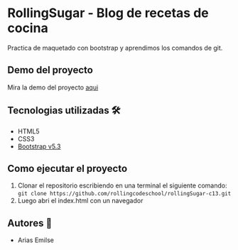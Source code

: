 # RollingSugar - Blog de recetas de cocina

Practica de maquetado con bootstrap y aprendimos los comandos de git.

## Demo del proyecto

Mira la demo del proyecto [aqui](https://rollingsugar-c13.netlify.app/)

## Tecnologias utilizadas 🛠

- HTML5
- CSS3
- [Bootstrap v5.3](https://getbootstrap.com/)

## Como ejecutar el proyecto 

1. Clonar el repositorio escribiendo en una terminal el siguiente comando: `git clone https://github.com/rollingcodeschool/rollingSugar-c13.git`
1. Luego abri el index.html con un navegador

## Autores 🤖

- Arias Emilse



